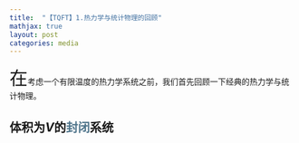 ```yaml
---
title:  "【TQFT】1.热力学与统计物理的回顾"
mathjax: true
layout: post
categories: media
---
```


<font size="6">在</font>考虑一个有限温度的热力学系统之前，我们首先回顾一下经典的热力学与统计物理。

## 体积为$V$的<font color=#4F758B>封闭</font>系统
